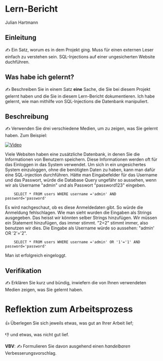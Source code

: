 # Lern-Bericht
Julian Hartmann

## Einleitung

✍️ Ein Satz, worum es in dem Projekt ging. Muss für einen externen Leser einfach zu verstehen sein.
SQL-Injections auf einer ungesicherten Website duchführen.

## Was habe ich gelernt?

✍️ Beschreiben Sie in einem Satz **eine** Sache, die Sie bei diesem Projekt gelernt haben und die Sie in diesem Lern-Bericht dokumentieren.
Ich habe gelernt, wie man mithilfe von SQL-Injections die Datenbank manipuliert.

## Beschreibung

✍️ Verwenden Sie drei verschiedene Medien, um zu zeigen, was Sie gelernt haben. Zum Beispiel:

[![Video](https://img.youtube.com/vi/FarGpSSHgL8/maxresdefault.jpg)](https://youtu.be/FarGpSSHgL8)

Viele Websiten haben eine zusätzliche Datenbank, in denen Sie die Informationen von Benutzern speichern. Diese Informationen werden oft für das Einloggen in das System verwendet. Um sich in ein ungesichertes System einzuloggen, ohne die benötigten Daten zu haben, kann man dafür eine SQL-injection durchführen. Hätte man Eingabefelder für das Username und das Passwort, würde die Database Query ungefähr so aussehen, wenn wir als Username "admin" und als Passwort "password123" eingeben.

```
    SELECT * FROM users WHERE username ='admin' AND password='password'
```
Es wird nachgeschaut, ob es diese Anmeldedaten gibt. So würde die Anmeldung fehlschlagen. Wie man sieht wurden die Eingaben als Strings ausgegeben. Das heisst wir könnten selber Strings hinzufügen. Wir müssen ein Statement hinzufügen, das immer stimmt. "2=2" stimmt immer, also benutzen wir dies. Die Eingabe als Username würde so aussehen: "admin' OR '2'='2".

```
    SELECT * FROM users WHERE username ='admin' OR '1'='1' AND password='password'
```
Man ist erfolgreich eingeloggt.

## Verifikation

✍️ Erklären Sie kurz und bündig, inwiefern die von Ihnen verwendeten Medien zeigen, was Sie gelernt haben.

# Reflektion zum Arbeitsprozess

👍 Überlegen Sie sich jeweils etwas, was gut an Ihrer Arbeit lief; 

👎 und etwas, was nicht gut lief.

**VBV**: ✍️ Formulieren Sie davon ausgehend einen *handelbaren* Verbesserungsvorschlag.
